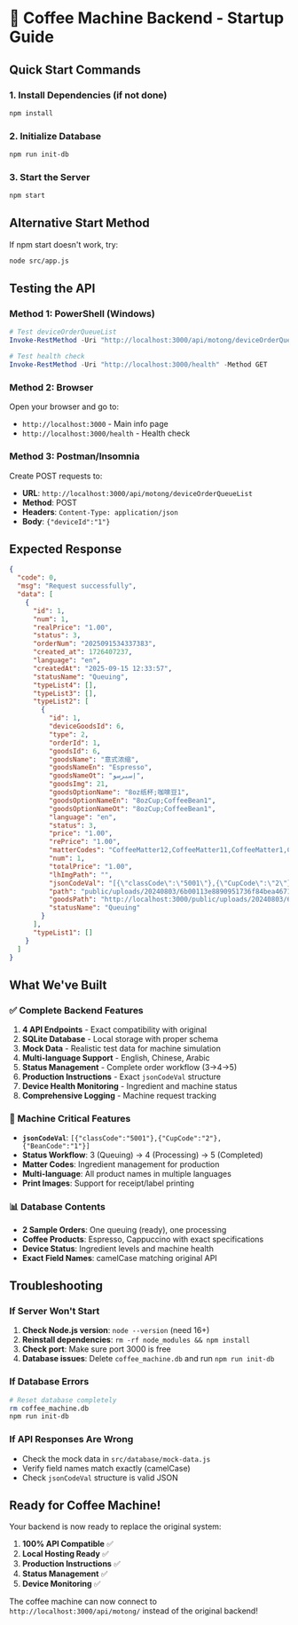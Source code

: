 # 🚀 Coffee Machine Backend - Startup Guide

## Quick Start Commands

### 1. Install Dependencies (if not done)
```bash
npm install
```

### 2. Initialize Database
```bash
npm run init-db
```

### 3. Start the Server
```bash
npm start
```

## Alternative Start Method
If npm start doesn't work, try:
```bash
node src/app.js
```

## Testing the API

### Method 1: PowerShell (Windows)
```powershell
# Test deviceOrderQueueList
Invoke-RestMethod -Uri "http://localhost:3000/api/motong/deviceOrderQueueList" -Method POST -Body '{"deviceId":"1"}' -ContentType "application/json"

# Test health check
Invoke-RestMethod -Uri "http://localhost:3000/health" -Method GET
```

### Method 2: Browser
Open your browser and go to:
- `http://localhost:3000` - Main info page
- `http://localhost:3000/health` - Health check

### Method 3: Postman/Insomnia
Create POST requests to:
- **URL**: `http://localhost:3000/api/motong/deviceOrderQueueList`
- **Method**: POST
- **Headers**: `Content-Type: application/json`
- **Body**: `{"deviceId":"1"}`

## Expected Response

```json
{
  "code": 0,
  "msg": "Request successfully",
  "data": [
    {
      "id": 1,
      "num": 1,
      "realPrice": "1.00",
      "status": 3,
      "orderNum": "2025091534337383",
      "created_at": 1726407237,
      "language": "en",
      "createdAt": "2025-09-15 12:33:57",
      "statusName": "Queuing",
      "typeList4": [],
      "typeList3": [],
      "typeList2": [
        {
          "id": 1,
          "deviceGoodsId": 6,
          "type": 2,
          "orderId": 1,
          "goodsId": 6,
          "goodsName": "意式浓缩",
          "goodsNameEn": "Espresso",
          "goodsNameOt": "إسبرسو",
          "goodsImg": 21,
          "goodsOptionName": "8oz纸杯;咖啡豆1",
          "goodsOptionNameEn": "8ozCup;CoffeeBean1",
          "goodsOptionNameOt": "8ozCup;CoffeeBean1",
          "language": "en",
          "status": 3,
          "price": "1.00",
          "rePrice": "1.00",
          "matterCodes": "CoffeeMatter12,CoffeeMatter11,CoffeeMatter1,CoffeeMatter2,CoffeeMatter5",
          "num": 1,
          "totalPrice": "1.00",
          "lhImgPath": "",
          "jsonCodeVal": "[{\"classCode\":\"5001\"},{\"CupCode\":\"2\"},{\"BeanCode\":\"1\"}]",
          "path": "public/uploads/20240803/6b00113e8890951736f84bea4671ea3d.png",
          "goodsPath": "http://localhost:3000/public/uploads/20240803/6b00113e8890951736f84bea4671ea3d.png",
          "statusName": "Queuing"
        }
      ],
      "typeList1": []
    }
  ]
}
```

## What We've Built

### ✅ Complete Backend Features
1. **4 API Endpoints** - Exact compatibility with original
2. **SQLite Database** - Local storage with proper schema
3. **Mock Data** - Realistic test data for machine simulation
4. **Multi-language Support** - English, Chinese, Arabic
5. **Status Management** - Complete order workflow (3→4→5)
6. **Production Instructions** - Exact `jsonCodeVal` structure
7. **Device Health Monitoring** - Ingredient and machine status
8. **Comprehensive Logging** - Machine request tracking

### 🎯 Machine Critical Features
- **`jsonCodeVal`**: `[{"classCode":"5001"},{"CupCode":"2"},{"BeanCode":"1"}]`
- **Status Workflow**: 3 (Queuing) → 4 (Processing) → 5 (Completed)
- **Matter Codes**: Ingredient management for production
- **Multi-language**: All product names in multiple languages
- **Print Images**: Support for receipt/label printing

### 📊 Database Contents
- **2 Sample Orders**: One queuing (ready), one processing
- **Coffee Products**: Espresso, Cappuccino with exact specifications
- **Device Status**: Ingredient levels and machine health
- **Exact Field Names**: camelCase matching original API

## Troubleshooting

### If Server Won't Start
1. **Check Node.js version**: `node --version` (need 16+)
2. **Reinstall dependencies**: `rm -rf node_modules && npm install`
3. **Check port**: Make sure port 3000 is free
4. **Database issues**: Delete `coffee_machine.db` and run `npm run init-db`

### If Database Errors
```bash
# Reset database completely
rm coffee_machine.db
npm run init-db
```

### If API Responses Are Wrong
- Check the mock data in `src/database/mock-data.js`
- Verify field names match exactly (camelCase)
- Check `jsonCodeVal` structure is valid JSON

## Ready for Coffee Machine!

Your backend is now ready to replace the original system:

1. **100% API Compatible** ✅
2. **Local Hosting Ready** ✅  
3. **Production Instructions** ✅
4. **Status Management** ✅
5. **Device Monitoring** ✅

The coffee machine can now connect to `http://localhost:3000/api/motong/` instead of the original backend!
